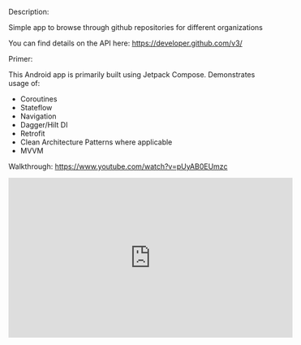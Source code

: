 Description:

Simple app to browse through github repositories for different organizations

You can find details on the API here: https://developer.github.com/v3/

Primer:

This Android app is primarily built using Jetpack Compose.  Demonstrates usage of:
- Coroutines
- Stateflow
- Navigation
- Dagger/Hilt DI
- Retrofit
- Clean Architecture Patterns where applicable
- MVVM

Walkthrough: https://www.youtube.com/watch?v=pUyAB0EUmzc

<iframe width="560" height="315" src="https://www.youtube.com/embed/pUyAB0EUmzc" 
title="YouTube video player" frameborder="0" allow="accelerometer; autoplay; clipboard-write; encrypted-media; gyroscope; picture-in-picture" allowfullscreen></iframe>
